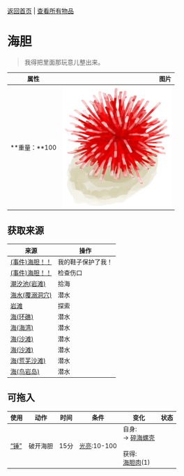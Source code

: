 [返回首页](index.md)   |  [查看所有物品](object.md)
# 海胆  
> 我得把里面那玩意儿整出来。  
  
  属性  |   图片   
 ----  |  ----:   
 **重量：**100  |  ![](Sprite/Urchin.png)   
  
## 获取来源  
来源  |  操作  
----  |  ----  
[(事件)海胆！！](Event_Urchin.md)  |  我的鞋子保护了我！  
[(事件)海胆！！](Event_Urchin.md)  |  检查伤口  
[潮汐池(岩滩)](TidePool.md)  |  拾海  
[海水(覆溺洞穴)](Sea_Cave.md)  |  潜水  
[岩滩](Rocks.md)  |  探索  
[海(环礁)](Sea_Atoll.md)  |  潜水  
[海(海湾)](Sea_Bay.md)  |  潜水  
[海(沙滩)](Sea_Beach.md)  |  潜水  
[海(沙滩)](Sea_Cove.md)  |  潜水  
[海(荒芜沙滩)](Sea_DesolateBeach.md)  |  潜水  
[海(鸟岩岛)](Sea_Rocks.md)  |  潜水  
## 可拖入  
使用  |  动作  |  时间  |  条件  |  变化  |  状态  
----  |  ----  |  ----  |  ----  |  ----  |  ----  
[“锤”](tag_Hammer.md)  |  破开海胆  |  15分  |  [光亮](Light.md):10-100  |  自身:<br>→ [碎海螺壳](ConchBroken.md)<br><br>获得:<br>[海胆肉](UrchinMeat.md)(1)<br>  |    
